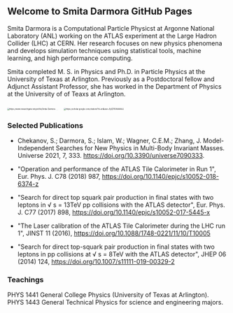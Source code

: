 Welcome to Smita Darmora GitHub Pages
---------------------------------------

Smita Darmora is a Computational Particle Physicst at Argonne National Laboratory (ANL) working on the ATLAS experiment at the Large Hadron Collider (LHC) at CERN. Her research focuses on new physics phenomena and develops simulation techniques using statistical tools, machine learning, and high performance computing. 

 Smita
completed M. S. in Physics and Ph.D. in Particle Physics at the University
of Texas at Arlington. 
Previously as a Postdoctoral fellow and Adjunct Assistant Professor, she has worked in the Department of Physics at the University of
of Teaxs at Arlington.

<img src="https://avatars0.githubusercontent.com/u/1073651?s=200&amp;v=4" alt="https://www.researchgate.net/profile/Smita-Darmora" style="zoom:30%;" /> <img src="https://www.electrochem.org/wp-content/uploads/2017/11/ORCID-icon.png" alt="https://orcid.org/my-orcid?orcid=0000-0002-9766-3657" style="zoom:3%;" /> <img src="https://fadic.net/wp-content/uploads/2020/07/Untitled.png" alt="https://scholar.google.com/citations?hl=en&user=9yQTKVAAAAAJ"
 style="zoom:30%;">
### Selected Publications




-   Chekanov, S.; Darmora, S.; Islam, W.; Wagner, C.E.M.; Zhang, J. Model-Independent Searches for New Physics in Multi-Body Invariant Masses. Universe 2021, 7, 333. https://doi.org/10.3390/universe7090333.

-   "Operation and performance of the ATLAS Tile Calorimeter in Run 1", Eur.
Phys. J. C78 (2018) 987, https://doi.org/10.1140/epjc/s10052-018-6374-z

-   "Search for direct top squark pair production in final states with two leptons in √
s = 13TeV pp collisions with the ATLAS detector", Eur. Phys. J. C77 (2017) 898,
https://doi.org/10.1140/epjc/s10052-017-5445-x

-  "The Laser calibration of the ATLAS Tile Calorimeter during the LHC run 1",
JINST 11 (2016), https://doi.org/10.1088/1748-0221/11/10/T10005

-   "Search for direct top-squark pair production in final states with two leptons
in pp collisions at √
s = 8TeV with the ATLAS detector", JHEP 06 (2014) 124, <https://doi.org/10.1007/s11111-019-00329-2>







### Teachings

PHYS 1441 General College Physics (University of Texas at Arlington).  
PHYS 1443 General Technical Physics for science and engineering majors.
